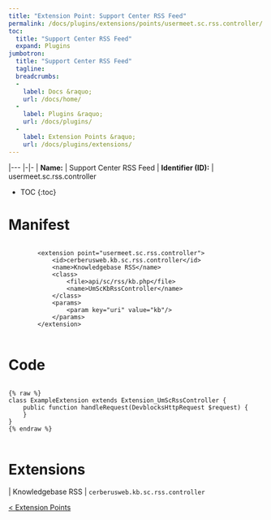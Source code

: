```yaml
---
title: "Extension Point: Support Center RSS Feed"
permalink: /docs/plugins/extensions/points/usermeet.sc.rss.controller/
toc:
  title: "Support Center RSS Feed"
  expand: Plugins
jumbotron:
  title: "Support Center RSS Feed"
  tagline: 
  breadcrumbs:
  -
    label: Docs &raquo;
    url: /docs/home/
  -
    label: Plugins &raquo;
    url: /docs/plugins/
  -
    label: Extension Points &raquo;
    url: /docs/plugins/extensions/
---
```


|---
|-|-
| **Name:** | Support Center RSS Feed
| **Identifier (ID):** | usermeet.sc.rss.controller

* TOC
{:toc}

# Manifest

<pre>
<code class="language-xml">
		&lt;extension point=&quot;usermeet.sc.rss.controller&quot;&gt;
			&lt;id&gt;cerberusweb.kb.sc.rss.controller&lt;/id&gt;
			&lt;name&gt;Knowledgebase RSS&lt;/name&gt;
			&lt;class&gt;
				&lt;file&gt;api/sc/rss/kb.php&lt;/file&gt;
				&lt;name&gt;UmScKbRssController&lt;/name&gt;
			&lt;/class&gt;
			&lt;params&gt;
				&lt;param key=&quot;uri&quot; value=&quot;kb&quot;/&gt;
			&lt;/params&gt;
		&lt;/extension&gt;
</code>
</pre>

# Code

<pre>
<code class="language-php">
{% raw %}
class ExampleExtension extends Extension_UmScRssController {
	public function handleRequest(DevblocksHttpRequest $request) {
	}
}
{% endraw %}
</code>
</pre>

# Extensions

| Knowledgebase RSS | `cerberusweb.kb.sc.rss.controller`

<div class="section-nav">
	<div class="left">
		<a href="/docs/plugins/extensions/#extension-points" class="prev">&lt; Extension Points</a>
	</div>
	<div class="right align-right">
	</div>
</div>
<div class="clear"></div>